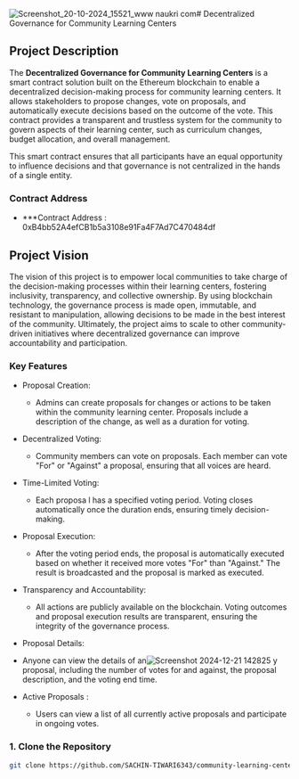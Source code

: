 ![Screenshot_20-10-2024_15521_www naukri com](https://github.com/user-attachments/assets/119362ec-858a-4d65-96b9-f9e26cec677c)# Decentralized Governance for Community Learning Centers

## Project Description

The **Decentralized Governance for Community Learning Centers** is a smart contract solution built on the Ethereum blockchain to enable a decentralized decision-making process for community learning centers. It allows stakeholders to propose changes, vote on proposals, and automatically execute decisions based on the outcome of the vote. This contract provides a transparent and trustless system for the community to govern aspects of their learning center, such as curriculum changes, budget allocation, and overall management.

This smart contract ensures that all participants have an equal opportunity to influence decisions and that governance is not centralized in the hands of a single entity.

### Contract Address

- ***Contract Address : 0xB4bb52A4efCB1b5a3108e91Fa4F7Ad7C470484df

## Project Vision

The vision of this project is to empower local communities to take charge of the decision-making processes within their learning centers, fostering inclusivity, transparency, and collective ownership. By using blockchain technology, the governance process is made open, immutable, and resistant to manipulation, allowing decisions to be made in the best interest of the community. Ultimately, the project aims to scale to other community-driven initiatives where decentralized governance can improve accountability and participation.

### Key Features

- Proposal Creation: 
  - Admins can create proposals for changes or actions to be taken within the community learning center. Proposals include a description of the change, as well as a duration for voting.
  
- Decentralized Voting: 
  - Community members can vote on proposals. Each member can vote "For" or "Against" a proposal, ensuring that all voices are heard.
  
- Time-Limited Voting: 
  - Each proposa
l has a specified voting period. Voting closes automatically once the duration ends, ensuring timely decision-making.
  
- Proposal Execution: 
  - After the voting period ends, the proposal is automatically executed based on whether it received more votes "For" than "Against." The result is broadcasted and the proposal is marked as executed.
  
- Transparency and Accountability: 
  - All actions are publicly available on the blockchain. Voting outcomes and proposal execution results are transparent, ensuring the integrity of the governance process.
  
-  Proposal Details: 
  - Anyone can view the details of an![Screenshot 2024-12-21 142825](https://github.com/user-attachments/assets/080d2767-ac96-4f14-88b4-547e7a871c06)
y proposal, including the number of votes for and against, the proposal description, and the voting end time.
  
- Active Proposals : 
  - Users can view a list of all currently active proposals and participate in ongoing votes.


### 1. **Clone the Repository**
   ```bash
   git clone https://github.com/SACHIN-TIWARI6343/community-learning-center-governance.git
